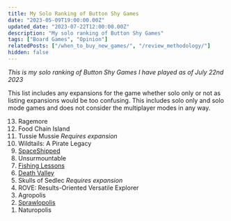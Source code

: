 ```yaml
---
title: My Solo Ranking of Button Shy Games
date: "2023-05-09T19:00:00.00Z"
updated_date: "2023-07-22T12:00:00.00Z"
description: "My solo ranking of Button Shy Games"
tags: ["Board Games", "Opinion"]
relatedPosts: ["/when_to_buy_new_games/", "/review_methodology/"]
hidden: false
---
```


_This is my solo ranking of Button Shy Games I have played as of July 22nd 2023_

This list includes any expansions for the game whether solo only or not as listing expansions would be too confusing. This includes solo only and solo mode games and does not consider the multiplayer modes in any way.

<ol reversed>
  <li>Ragemore</li>
  <li>Food Chain Island</li>
  <li>Tussie Mussie <i>Requires expansion</i></li>
  <li>Wildtails: A Pirate Legacy</li>
  <li><a href="https://danielhearn.co.uk/blog/spaceshipped">SpaceShipped</a></li>
  <li>Unsurmountable</li>
  <li><a href="https://danielhearn.co.uk/blog/fishing_lessons">Fishing Lessons</a></li>
  <li><a href="https://danielhearn.co.uk/blog/death_valley">Death Valley</a></li>
  <li>Skulls of Sedlec <i>Requires expansion</i></li>
  <li>ROVE: Results-Oriented Versatile Explorer</li>
  <li>Agropolis</li>
  <li><a href="https://danielhearn.co.uk/blog/sprawlopolis">Sprawlopolis</a></li>
  <li>Naturopolis</li>
</ol>

